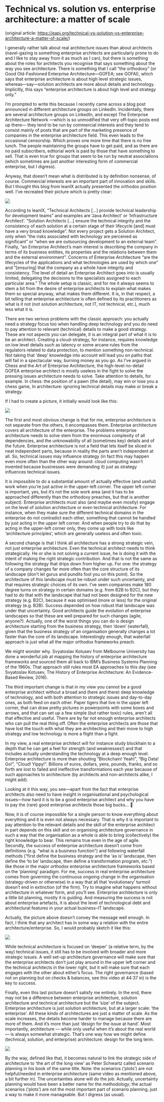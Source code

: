 # Technical vs. solution vs. enterprise architecture: a matter of scale

(original article: https://eapj.org/technical-vs-solution-vs-enterprise-architecture-a-matter-of-scale/)

I generally rather talk about real architecture issues than about architects (navel-gazing is something enterprise architects are particularly prone to do and I like to stay away from it as much as I can), but there is something about the roles for architects you recognise that says something about the way you see architecture. There is something that I call “the orthodoxy” (or Good Old-Fashioned Enterprise Architecture—GOFEA; see GOFAI), which says that enterprise architecture is about high level strategic issues, whereas—say—solution architects are more about details and technology. Implicitly, this says “enterprise architecture is about high level and strategy only.”

I’m prompted to write this because I recently came across a blog post announced in different architecture groups on LinkedIn. Incidentally, there are several architecture groups on LinkedIn, and except The Enterprise Architecture Network —which is so unmodified that very off-topic posts end up there— they tend to be run by commercial interests and they tend to consist mainly of posts that are part of the marketing presence of companies in the enterprise architecture field. This even leads to the occasional censorship. Which proves one more time that there is no free lunch. The people maintaining the groups have to get paid, and as there are no paid subscribers, editorial work is paid by those that have something to sell. That is even true for groups that seem to be run by neutral associations (which sometimes are just another interesting form of commercial enterprise, but I digress).

Anyway, that doesn’t mean what is distributed is by definition nonsense, of course. Commercial interests are an important part of innovation and skills. But I thought this blog from leanIX actually presented the orthodox position well. I’ve recreated their picture which is pretty clear:

![](technical-vs-solution-vs-enterprise-architecture-a-matter-of-scale-01.png)

According to leanIX, “Technical Architects […] provide technical leadership for development teams” and examples are ‘Java Architect’ or ‘Infrastructure Architect’. “Solution Architects […] ensure the technical integrity and the consistency of each solution at a certain stage of their lifecycle [and] must have a very broad knowledge”. Not every project gets a Solution Architect, only when “the risks associated with technology are perceived as significant” or “when we are outsourcing development to an external team”. Finally, “an Enterprise Architect’s main interest is describing the company in terms of its business entities, its properties and the relations between them and the external environment”. Concerns of Enterprise Architecture “are the lifecycles of the applications and what technologies are used by which one” and “[ensuring] that the company as a whole have integrity and consistency. The level of detail an Enterprise Architect goes into is usually limited, delegating the decisions to the specialists assigned to each particular area.” The whole setup is classic, and for me it always seems to stem a bit from the desire of enterprise architects to explain what makes them so special anyway, what makes them different. It is, in that respect, a bit telling that enterprise architecture is often defined by its practitioners as what is it not (not solution architecture, not IT, not technical, etc.), much less what it is.

There are two serious problems with the classic approach: you actually need a strategy focus too when handling deep technology and you do need to pay attention to relevant (technical) details to make a good strategy. These are not aspects you can delegate, it is an integral part of what it is to be an architect. Creating a cloud-strategy, for instance, requires knowledge on low level details such as latency or some arcane rules from the regulators related to data protection, to mention something non-technical. Not taking that ‘deep’ knowledge into account will lead you on paths that will fail in a spectacular way, burning money as you go. As I’ve argued in Chess and the Art of Enterprise Architecture, the high-level no-detail GOFEA enterprise architect is mostly useless in the fight to solve the pressing issues architecture needs to solve. Take attention to details, for example. In chess: the position of a pawn (the detail), may win or lose you a chess game, In architecture: ignoring technical details may make or break a strategy.

If I had to create a picture, it initially would look like this:

![](technical-vs-solution-vs-enterprise-architecture-a-matter-of-scale-02.png)

The first and most obvious change is that for me, enterprise architecture is not separate from the others, it encompasses them. Enterprise architecture covers all architecture of the enterprise. The problems enterprise architecture needs to solve stem from the enormous complexity of all dependencies, and the unknowability of all (sometimes key) details and of the future. Enterprise architecture is not a field that lets itself be sliced in neat independent parts, because in reality the parts aren’t independent at all. So, technical issues may influence strategy (in fact this may happen even more often than the other way around: cloud computing wasn’t invented because businesses were demanding it) just as strategy influences technical issues.

It is impossible to do a substantial amount of actually effective (and useful) work when you’re just active in the upper-left corner. The upper left corner is important, yes, but it’s not the sole work area (and it has to be approached differently than the orthodoxy preaches, but that is another subject). Enterprise architects must also (and maybe even mostly) engage on the level of solution architecture or even technical architecture. For instance, when they make sure the different technical domains in the enterprise do not contradict each other, something that cannot be handled by just acting in the upper left corner. And when people try to do that by acting in the upper-left corner only, they come up with tools like ‘architecture principles’, which are generally useless and often toxic.

A second change is that I think all architecture has a strong strategic vein, not just enterprise architecture. Even the technical architect needs to think strategically. He or she is not solving a current issue, he is doing it with the intent of making the right strategic contribution. And that is not the same as following the strategy that drips down from higher up. For one: the strategy of a company changes far more often than the core structure of its landscape (don’t let gurus and pundits fool you on this point). So the architecture of this landscape must be robust under such uncertainty, and that requires strategic choices of its own. I’ve seen companies make 180 degree turns on strategy in certain domains (e.g. from B2B to B2C), but they had to do that with the landscape that had not been designed for the new strategy (e.g. B2C), because it was optimised (more or less) for the original strategy (e.g. B2B). Success depended on how robust that landscape was under that uncertainty. Good architects guide the evolution of enterprise landscapes so that these are well prepared for such changes (agile, anyone?). Actually, one of the worst things you can do is design architecture starting from the business strategy, then ‘down’ (waterfall), given that the business strategy of an organisation generally changes a lot faster than the core of its landscape. Interestingly enough, that waterfall approach is just what all the major orthodox frameworks preach.

We might wonder why. Svyatoslav Kotusev from Melbourne University has done a wonderful job at mapping the history of enterprise architecture frameworks and sourced them all back to IBM’s Business Systems Planning of the 1960s. That approach still rules most EA approaches to this day (see Svyatoslav Kotusev, The History of Enterprise Architecture: An Evidence-Based Review, 2016).

The third important change is that in my view you cannot be a good enterprise architect without a broad and (here and there) deep knowledge of technology, and with both attention to strategic issues and day-to-day ones, as both feed on each other. Paper tigers that live in the upper left corner, that can draw pretty pictures in powerpoints with some boxes and arrows, and that can set up a few simple (but rather toxic) rules, aren’t all that effective and useful. There are by far not enough enterprise architects who can pull the real thing off. Often the enterprise architects are those that have lost the touch with what they are architecting and their move to high strategy and low technology is more a flight than a fight.

In my view, a real enterprise architect will for instance study blockhain to a depth that he can get a feel for strength (and weaknesses!) and that includes actually understanding the technology at a deep enough level. Enterprise architecture is more than shouting “Blockchain! Yeah!”, “Big Data! Go!”, “Cloud! Yippy!”. Billions of euros, dollars, yens, pounds, franks, and so forth are lost to failed and ineffective transformations each year because of such approaches to architecture (by architects and non-architects alike, I might add).

Looking at it this way, you see—apart from the fact that enterprise architects also need to have insight in organisational and psychological issues—how hard it is to be a good enterprise architect and why you have to pay the (rare) good enterprise architects those big bucks… 🙂

Now, it is of course impossible for a single person to know everything about everything and it is even not always necessary. That is why it is important to pay attention to the relevant details and the skill of the enterprise architect in part depends on this skill and on organising architecture governance in such a way that the organisation as a whole is able to bring (collectively) the right knowledge to bear. This remains true even in the age of agile. Secondly, the success of enterprise architecture doesn’t come from definitions (e.g. “what is a business function”) and following waterfall methods (“first define the business strategy and the ‘as is’ landscape, then define the ‘to be’ landscape, then define a transformation program, etc.”) like those in the major orthodox enterprise architecture frameworks based on the ‘planning’ paradigm. For me, success in real enterprise architecture comes from governing the continuous ongoing change in the organisation (strategy-driven or otherwise) in a way that all that ‘evolutionary’ turmoil doesn’t end in extinction (of the firm). Try to imagine what happens without architecture in whatever form, and you’ll see. Enterprise architecture is only a little bit planning, mostly it is guiding. And measuring the success is not about enterprise artefacts, it is about the level of technological debt and architectural features in your actual business–IT landscape.

Actually, the picture above doesn’t convey the message well enough. In fact, I think that any architect has in some way a relation with the entire architecture/enterprise. So, I would probably sketch it like this:

![](technical-vs-solution-vs-enterprise-architecture-a-matter-of-scale-03.png)

While technical architecture is focused on ‘deeper’ (a relative term, by the way) technical issues, it still has to be involved with broader and more strategic issues. A well set-up architecture governance will make sure that the enterprise architects don’t just play around in the upper left corner and the technical architects in the lower right, but it will make sure that each engages with the other about either’s focus. The right governance (based not on planning but on checks & balances, see this video at 44:37 in) is the key to success.

Finally, even this last picture doesn’t satisfy me entirely. In the end, there may not be a difference between enterprise architecture, solution architecture and technical architecture but the ‘size’ of the subject. Enterprise architecture is just solution architecture, but at a larger scale: ‘the enterprise’. All these kinds of architectures are just a matter of scale. As the scale increases, the details become harder to manage because there are more of them. And it’s more than just ‘design for the issue at hand’. Most importantly, architecture — while only useful when it’s about the real world — is always somewhat strategic. That’s one way how we might define (technical, solution, and enterprise) architecture: design for the long term.

![](technical-vs-solution-vs-enterprise-architecture-a-matter-of-scale-04.png)

By the way, defined like that, it becomes natural to link the strategic side of architecture to ‘the art of the long view’ as Peter Schwartz called scenario planning in his book of the same title. Note: the scenarios (‘plots’) are not helpful/needed in enterprise architecture (same video as mentioned above, a bit further in). The uncertainties alone will do the job. Actually, uncertainty planning would have been a better name for the methodology; the actual scenarios (‘plots’) are not the most important part of scenario planning, just a way to make it more manageable. But I digress (as usual).
